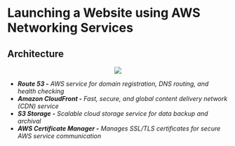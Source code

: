# Launching a Website using AWS Networking Services

## Architecture

<p align="center">
  <img src="https://github.com/IndraT97/launched-Website-using-AWS-Services/blob/master/Architecture.png">
</p>

* ***Route 53 -*** *AWS service for domain registration, DNS routing, and health checking*
* ***Amazon CloudFront -*** *Fast, secure, and global content delivery network (CDN) service*
* ***S3 Storage -*** *Scalable cloud storage service for data backup and archival*
* ***AWS Certificate Manager -*** *Manages SSL/TLS certificates for secure AWS service communication*
